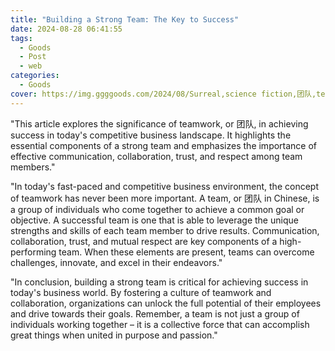 ```yaml
---
title: "Building a Strong Team: The Key to Success"
date: 2024-08-28 06:41:55
tags:
  - Goods
  - Post
  - web
categories:
  - Goods
cover: https://img.ggggoods.com/2024/08/Surreal,science fiction,团队,team,technology,tech,diagrams,renderings,colors_20240830_00001_.png
---
```


"This article explores the significance of teamwork, or 团队, in achieving success in today's competitive business landscape. It highlights the essential components of a strong team and emphasizes the importance of effective communication, collaboration, trust, and respect among team members."

"In today's fast-paced and competitive business environment, the concept of teamwork has never been more important. A team, or 团队 in Chinese, is a group of individuals who come together to achieve a common goal or objective. A successful team is one that is able to leverage the unique strengths and skills of each team member to drive results. Communication, collaboration, trust, and mutual respect are key components of a high-performing team. When these elements are present, teams can overcome challenges, innovate, and excel in their endeavors."

"In conclusion, building a strong team is critical for achieving success in today's business world. By fostering a culture of teamwork and collaboration, organizations can unlock the full potential of their employees and drive towards their goals. Remember, a team is not just a group of individuals working together – it is a collective force that can accomplish great things when united in purpose and passion."
